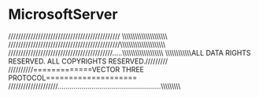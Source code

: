 # MicrosoftServer
///////////////////////////////////////////// \\\\\\\\\\\\\\\\\\\\\\\\\\\\\\\\\\\\\\\\\\
/////////////////////////////////////////////\\\\\\\\\\\\\\\\\\\\\\\\\\\\\\\\\\\\\\\\\\\
//////////////////////////////////////////.....\\\\\\\\\\\\\\\\\\\\\\\\\\\\\\\\\\\\\\
\\\\\\\\\\\\\\\\\\\\\\\\ALL DATA RIGHTS RESERVED. ALL COPYRIGHTS RESERVED./////////
//////////=============VECTOR THREE PROTOCOL====================
////////////////////....................................................\\\\\\\\\\\\\\\\\\
